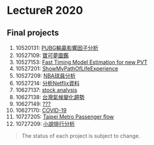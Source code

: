 # LectureR 2020
## Final projects
1. 10520131: [PUBG輸贏影響因子分析](https://github.com/DONX3/10520131_hw "work in progress")
2. 10527109: [寶可夢圖鑑](https://github.com/MBHAO/R-final---Pokedex "work in progress")
3. 10527153: [Fast Timing Model Estimation for new PVT](https://github.com/JerryFlyTiger/Fast_Timing_Model_Estimation_for_new_PVT "work in progress")
4. 10527201: [ShowMyPathOfLifeExperience](https://github.com/flygonty/R_Class "work in progress")
5. 10527209: [NBA球員分析](https://github.com/KaiHsu0326/R_finalProject "work in progress")
6. 10527214: [分析Netflix資料](https://github.com/fax77829yz/R_final_project "work in progress")
7. 10627137: [stock analysis](https://github.com/ipwefpo/R_final-project "better goals")
8. 10627138: [台灣氣候變化趨勢](https://github.com/DZWDongZhuWorks/R_FinalPrinject "better goals")
9. 10627149: [???](https://github.com/skylight0306/R-Design-Project "nothing")
10. 10627170: [COVID-19](https://github.com/mingruWang/R-luanguage "work in progress")
11. 10727205: [Taipei Metro Passenger flow](https://github.com/Teng-Hung-Yi/final_project "better goals")
12. 10727209: [小說排行分析](https://github.com/dannis4cool/R-Final-project "better goals")
> The status of each project is subject to change.
